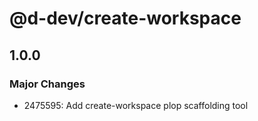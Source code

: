 # @d-dev/create-workspace

## 1.0.0

### Major Changes

- 2475595: Add create-workspace plop scaffolding tool
